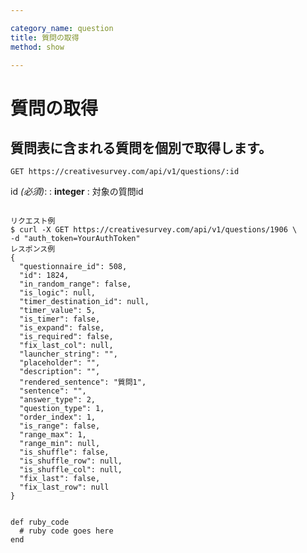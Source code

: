 ```yaml
---

category_name: question
title: 質問の取得
method: show

---
```


# 質問の取得

## 質問表に含まれる質問を個別で取得します。

`GET https://creativesurvey.com/api/v1/questions/:id`

id _(必須)_:
: __integer__
: 対象の質問id

~~~

リクエスト例
$ curl -X GET https://creativesurvey.com/api/v1/questions/1906 \
-d "auth_token=YourAuthToken"
レスポンス例
{
  "questionnaire_id": 508,
  "id": 1824,
  "in_random_range": false,
  "is_logic": null,
  "timer_destination_id": null,
  "timer_value": 5,
  "is_timer": false,
  "is_expand": false,
  "is_required": false,
  "fix_last_col": null,
  "launcher_string": "",
  "placeholder": "",
  "description": "",
  "rendered_sentence": "質問1",
  "sentence": "",
  "answer_type": 2,
  "question_type": 1,
  "order_index": 1,
  "is_range": false,
  "range_max": 1,
  "range_min": null,
  "is_shuffle": false,
  "is_shuffle_row": null,
  "is_shuffle_col": null,
  "fix_last": false,
  "fix_last_row": null
}


~~~

~~~
def ruby_code
  # ruby code goes here
end
~~~

